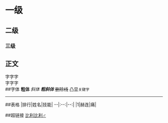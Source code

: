 


# 一级
## 二级
### 三级



## 正文
字字字<br>
字字字<br>
##字体
**粗体**
*斜体*
***粗斜体***
~~删除线~~
凸显`关键字`

---------------

##表格
|排行|姓名|技能|
--|:--:|--:|
|1|赫连|痛|


##超链接
[比利比利♂](https://www.bilibili.com"van♂游戏")

